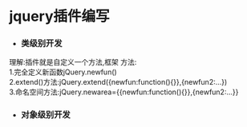 # jquery插件编写
- ### 类级别开发
理解:插件就是自定义一个方法,框架
方法:  
1.完全定义新函数jQuery.newfun()  
2.extend()方法:jQuery.extend({newfun:function(){}},{newfun2:...})  
3.命名空间方法:jQuery.newarea={{newfun:function(){}},{newfun2:...}}

- ### 对象级别开发
